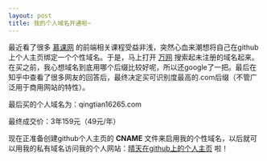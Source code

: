 ```yaml
---
layout: post
title: 我的个人域名开通啦~
---
```



最近看了很多 [慕课网](http://www.imooc.com/ "慕课网")  的前端相关课程受益非浅，突然心血来潮想将自己在github上个人主页绑定一个个性域名。于是，马上打开 [万网](http://www.net.cn "万网主页") 搜索起未注册的域名起来。在买之前，我心想域名到底用哪个后缀比较好呢，所以还google了一把。最后在知乎中查看了很多网友的回答后，最终决定买可识别度最高的.com后缀（不管广泛用于商用网站的特性）。

最后买的个人域名为：qingtian16265.com

最终成交价：3年159元（49元/年）

现在正准备创建github个人主页的 **CNAME** 文件来启用我的个性域名，以后就可以用我的私有域名访问我的个人网站：[晴天在github上的个人主页](http://blog.qingtian16265.com "晴天在github上的个人主页") 啦！